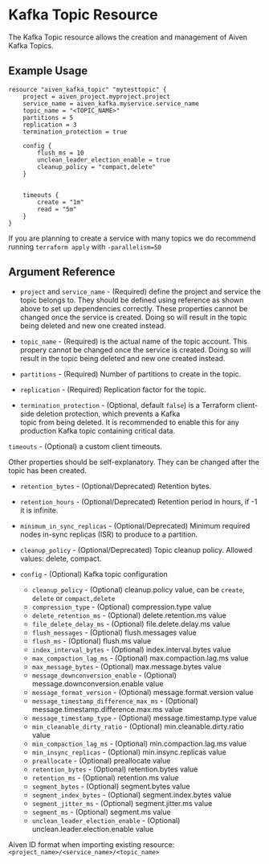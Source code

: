 # Kafka Topic Resource

The Kafka Topic resource allows the creation and management of Aiven Kafka Topics.

## Example Usage

```hcl
resource "aiven_kafka_topic" "mytesttopic" {
    project = aiven_project.myproject.project
    service_name = aiven_kafka.myservice.service_name
    topic_name = "<TOPIC_NAME>"
    partitions = 5
    replication = 3
    termination_protection = true
    
    config {
        flush_ms = 10
        unclean_leader_election_enable = true
        cleanup_policy = "compact,delete"
    }


    timeouts {
        create = "1m"
        read = "5m"
    }
}
```

If you are planning to create a service with many topics we do recommend running `terraform apply` with `-parallelism=50` 

## Argument Reference

* `project` and `service_name` - (Required) define the project and service the topic belongs to.
They should be defined using reference as shown above to set up dependencies correctly.
These properties cannot be changed once the service is created. Doing so will result in
the topic being deleted and new one created instead.

* `topic_name` - (Required) is the actual name of the topic account. This propery cannot be changed
once the service is created. Doing so will result in the topic being deleted and new one
created instead.

* `partitions` - (Required) Number of partitions to create in the topic.

* `replication` - (Required) Replication factor for the topic.

* `termination_protection` - (Optional, default `false`) is a Terraform client-side deletion protection, which prevents a Kafka  
topic from being deleted. It is recommended to enable this for any production Kafka topic 
containing critical data.

`timeouts` - (Optional) a custom client timeouts.

Other properties should be self-explanatory. They can be changed after the topic has been
created.

* `retention_bytes` - (Optional/Deprecated)  Retention bytes.

* `retention_hours` - (Optional/Deprecated)  Retention period in hours, if -1 it is infinite.

* `minimum_in_sync_replicas` - (Optional/Deprecated)  Minimum required nodes in-sync replicas 
(ISR) to produce to a partition.

* `cleanup_policy` - (Optional/Deprecated)  Topic cleanup policy. Allowed values: delete, compact.

* `config` - (Optional) Kafka topic configuration
    * `cleanup_policy` - (Optional) cleanup.policy value, can be `create`, `delete` or `compact,delete`
    * `compression_type` - (Optional) compression.type value
    * `delete_retention_ms` - (Optional) delete.retention.ms value
    * `file_delete_delay_ms` - (Optional) file.delete.delay.ms value
    * `flush_messages` - (Optional) flush.messages value
    * `flush_ms` - (Optional) flush.ms value
    * `index_interval_bytes` - (Optional) index.interval.bytes value
    * `max_compaction_lag_ms` - (Optional) max.compaction.lag.ms value
    * `max_message_bytes` - (Optional) max.message.bytes value
    * `message_downconversion_enable` - (Optional) message.downconversion.enable value
    * `message_format_version` - (Optional) message.format.version value
    * `message_timestamp_difference_max_ms` - (Optional) message.timestamp.difference.max.ms value
    * `message_timestamp_type` - (Optional) message.timestamp.type value
    * `min_cleanable_dirty_ratio` - (Optional) min.cleanable.dirty.ratio value
    * `min_compaction_lag_ms` - (Optional) min.compaction.lag.ms value
    * `min_insync_replicas` - (Optional) min.insync.replicas value
    * `preallocate` - (Optional) preallocate value
    * `retention_bytes` - (Optional) retention.bytes value
    * `retention_ms` - (Optional) retention.ms value
    * `segment_bytes` - (Optional) segment.bytes value
    * `segment_index_bytes` - (Optional) segment.index.bytes value
    * `segment_jitter_ms` - (Optional) segment.jitter.ms value
    * `segment_ms` - (Optional) segment.ms value
    * `unclean_leader_election_enable` - (Optional) unclean.leader.election.enable value

Aiven ID format when importing existing resource: `<project_name>/<service_name>/<topic_name>`
